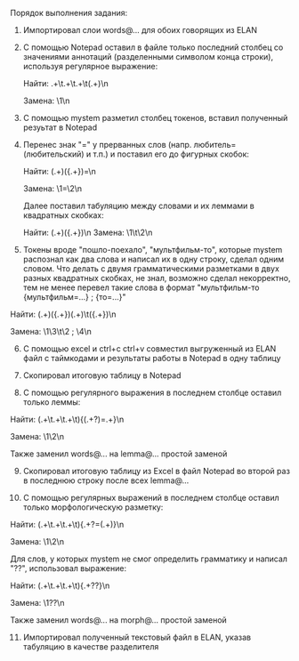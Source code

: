 Порядок выполнения задания:

1) Импортировал слои words@... для обоих говорящих из ELAN

2) С помощью Notepad оставил в файле только последний столбец со значениями аннотаций (разделенными символом конца строки), используя регулярное выражение:

   Найти: .+\t.+\t.+\t(.+)\n

   Замена: \1\n

3) С помощью mystem разметил столбец токенов, вставил полученный резуьтат в Notepad

4) Перенес знак "=" у прерванных слов (напр. любитель= (любительский) и т.п.) и поставил его до фигурных скобок:

   Найти: (.+)(\{.+\})=\n

   Замена: \1=\2\n

   Далее поставил табуляцию между словами и их леммами в квадратных скобках:

   Найти: (.+)(\{.+\})\n
   Замена: \1\t\2\n

5) Токены вроде "пошло-поехало", "мультфильм-то", которые mystem распознал как два слова и написал их в одну строку, сделал одним словом. Что делать с двумя грамматическими разметками в двух разных квадратных скобках, не знал, возможно сделал некорректно, тем не менее перевел такие слова в формат "мультфильм-то  {мультфильм=...} ; {то=...}"

Найти: (.+)(\{.+\})(.+)\t(\{.+\})\n

Замена: \1\3\t\2 ; \4\n

6) С помощью excel и ctrl+c ctrl+v совместил выгруженный из ELAN файл с таймкодами и результаты работы в Notepad в одну таблицу

7) Скопировал итоговую таблицу в Notepad

8) С помощью регулярного выражения в последнем столбце оставил только леммы:

Найти: (.+\t.+\t.+\t)\{(.+?)=.+\}\n

Замена: \1\2\n

Также заменил words@... на lemma@... простой заменой

9) Скопировал итоговую таблицу из Excel в файл Notepad во второй раз в последнюю строку после всех lemma@...

10) С помощью регулярных выражений в последнем столбце оставил только морфологическую разметку:

Найти: (.+\t.+\t.+\t)\{.+?=(.+)\}\n

Замена: \1\2\n

Для слов, у которых mystem не смог определить грамматику и написал "??", использовал выражение:

Найти: (.+\t.+\t.+\t)\{.+\?\?\}\n

Замена: \1\?\?\n

Также заменил words@... на morph@... простой заменой

11) Импортировал полученный текстовый файл в ELAN, указав табуляцию в качестве разделителя
